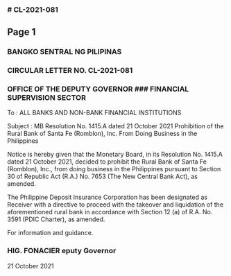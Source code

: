### # CL-2021-081

## Page 1

### BANGKO SENTRAL NG PILIPINAS

### CIRCULAR LETTER NO. CL-2021-081

### OFFICE OF THE DEPUTY GOVERNOR ### FINANCIAL SUPERVISION SECTOR

To : ALL BANKS AND NON-BANK FINANCIAL INSTITUTIONS

Subject : MB Resolution No. 1415.A dated 21 October 2021 Prohibition of the Rural Bank of Santa Fe (Romblon), Inc. From Doing Business in the Philippines

Notice is hereby given that the Monetary Board, in its Resolution No. 1415.A dated 21 October 2021, decided to prohibit the Rural Bank of Santa Fe (Romblon), Inc., from doing business in the Philippines pursuant to Section 30 of Republic Act (R.A.) No. 7653 (The New Central Bank Act), as amended.

The Philippine Deposit Insurance Corporation has been designated as Receiver with a directive to proceed with the takeover and liquidation of the aforementioned rural bank in accordance with Section 12 (a) of R.A. No. 3591 (PDIC Charter), as amended.

For information and guidance.

### HIG. FONACIER eputy Governor

21 October 2021 